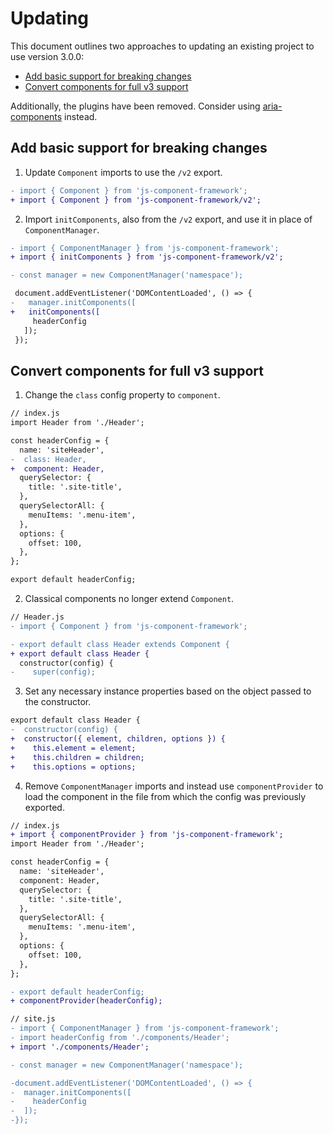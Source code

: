 Updating
========

This document outlines two approaches to updating an existing project to use version 3.0.0:
* [Add basic support for breaking changes](#add-basic-support-for-breaking-changes)
* [Convert components for full v3 support](#convert-components-for-full-v3-support)

Additionally, the plugins have been removed. Consider using [aria-components](https://www.npmjs.com/package/aria-components) instead.

## Add basic support for breaking changes

1. Update `Component` imports to use the `/v2` export.

```diff
- import { Component } from 'js-component-framework';
+ import { Component } from 'js-component-framework/v2';
```

2. Import `initComponents`, also from the `/v2` export, and use it in place of `ComponentManager`.

```diff
- import { ComponentManager } from 'js-component-framework';
+ import { initComponents } from 'js-component-framework/v2';

- const manager = new ComponentManager('namespace');

 document.addEventListener('DOMContentLoaded', () => {
-   manager.initComponents([
+   initComponents([
     headerConfig
   ]);
 });
```

## Convert components for full v3 support

1. Change the `class` config property to `component`.

```diff
// index.js
import Header from './Header';

const headerConfig = {
  name: 'siteHeader',
-  class: Header,
+  component: Header,
  querySelector: {
    title: '.site-title',
  },
  querySelectorAll: {
    menuItems: '.menu-item',
  },
  options: {
    offset: 100,
  },
};

export default headerConfig;
```

2. Classical components no longer extend `Component`.

```diff
// Header.js
- import { Component } from 'js-component-framework';

- export default class Header extends Component {
+ export default class Header {
  constructor(config) {
-    super(config);
```

3. Set any necessary instance properties based on the object passed to the constructor.

```diff
export default class Header {
-  constructor(config) {
+  constructor({ element, children, options }) {
+    this.element = element;
+    this.children = children;
+    this.options = options;
```


4. Remove `ComponentManager` imports and instead use `componentProvider` to load the component in the file from which  the config was previously exported.

```diff
// index.js
+ import { componentProvider } from 'js-component-framework';
import Header from './Header';

const headerConfig = {
  name: 'siteHeader',
  component: Header,
  querySelector: {
    title: '.site-title',
  },
  querySelectorAll: {
    menuItems: '.menu-item',
  },
  options: {
    offset: 100,
  },
};

- export default headerConfig;
+ componentProvider(headerConfig);
```

```diff
// site.js
- import { ComponentManager } from 'js-component-framework';
- import headerConfig from './components/Header';
+ import './components/Header';

- const manager = new ComponentManager('namespace');

-document.addEventListener('DOMContentLoaded', () => {
-  manager.initComponents([
-    headerConfig
-  ]);
-});
```
